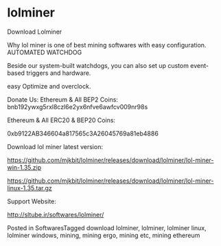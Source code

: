 # lolminer
Download  Lolminer

Why lol miner is one of best mining softwares with easy configuration.
AUTOMATED WATCHDOG

Beside our system-built watchdogs, you can also set up custom event-based triggers and hardware.

easy Optimize and overclock.

Donate Us: Ethereum & All BEP2 Coins:
bnb192ywxg5rxl8czl6e2yx6nfve6awfcv009nr98s

Ethereum & All ERC20 & BEP20 Coins:

0xb9122AB346604a817565c3A26045769a81eb4886



Download lol miner latest version:

https://github.com/mjkbit/lolminer/releases/download/lolminer/lol-miner-win-1.35.zip

https://github.com/mjkbit/lolminer/releases/download/lolminer/lol-miner-linux-1.35.tar.gz


Support Website:

http://sltube.ir/softwares/lolminer/


Posted in SoftwaresTagged download lolminer, lolminer, lolminer linux, lolminer windows, mining, mining ergo, mining etc, mining ethereum
